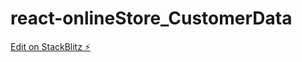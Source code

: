 # react-onlineStore_CustomerData

[Edit on StackBlitz ⚡️](https://stackblitz.com/edit/react-online-store-customer-data?file=src/App.js)
